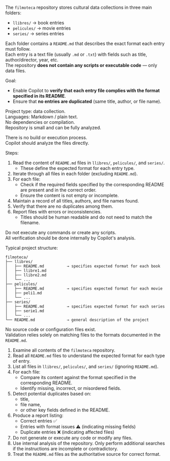<HighLevelDetails>

The `filmoteca` repository stores cultural data collections in three main folders:
- `llibres/` → book entries
- `pelicules/` → movie entries
- `series/` → series entries

Each folder contains a `README.md` that describes the exact format each entry must follow.  
Each entry is a text file (usually `.md` or `.txt`) with fields such as title, author/director, year, etc.  
The repository **does not contain any scripts or executable code** — only data files.

Goal:
- Enable Copilot to **verify that each entry file complies with the format specified in its README**.
- Ensure that **no entries are duplicated** (same title, author, or file name).

Project type: data collection.  
Languages: Markdown / plain text.  
No dependencies or compilation.  
Repository is small and can be fully analyzed.

</HighLevelDetails>

<BuildInstructions>

There is no build or execution process.  
Copilot should analyze the files directly.

Steps:
1. Read the content of `README.md` files in `llibres/`, `pelicules/`, and `series/`.  
   - These define the expected format for each entry type.
2. Iterate through all files in each folder (excluding `README.md`).
3. For each file:
   - Check if the required fields specified by the corresponding README are present and in the correct order.
   - Ensure the content is not empty or incomplete.
4. Maintain a record of all titles, authors, and file names found.
5. Verify that there are no duplicates among them.
6. Report files with errors or inconsistencies.
    - Titles should be human readable and do not need to match the filename.

Do not execute any commands or create any scripts.  
All verification should be done internally by Copilot's analysis.

</BuildInstructions>

<ProjectLayout>

Typical project structure:

```
filmoteca/
├── llibres/
│   ├── README.md          → specifies expected format for each book
│   ├── llibre1.md
│   ├── llibre2.md
│   └── ...
├── pelicules/
│   ├── README.md          → specifies expected format for each movie
│   ├── peli1.md
│   └── ...
├── series/
│   ├── README.md          → specifies expected format for each series
│   ├── serie1.md
│   └── ...
└── README.md              → general description of the project
```

No source code or configuration files exist.  
Validation relies solely on matching files to the formats documented in the `README.md`.

</ProjectLayout>

<StepsToFollow>

1. Examine all contents of the `filmoteca` repository.
2. Read all `README.md` files to understand the expected format for each type of entry.
3. List all files in `llibres/`, `pelicules/`, and `series/` (ignoring `README.md`).
4. For each file:
   - Compare its content against the format specified in the corresponding README.
   - Identify missing, incorrect, or misordered fields.
5. Detect potential duplicates based on:
   - title,
   - file name,
   - or other key fields defined in the README.
6. Produce a report listing:
   - Correct entries ✅
   - Entries with format issues ⚠️ (indicating missing fields)
   - Duplicate entries ❌ (indicating affected files)
7. Do not generate or execute any code or modify any files.
8. Use internal analysis of the repository. Only perform additional searches if the instructions are incomplete or contradictory.
9. Treat the `README.md` files as the authoritative source for correct format.

</StepsToFollow>
